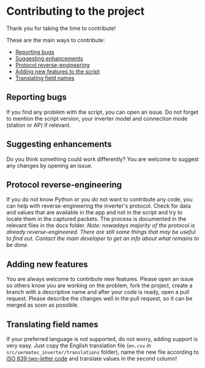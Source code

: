 # Contributing to the project
Thank you for taking the time to contribute!

These are the main ways to contribute:
- [Reporting bugs](#reporting-bugs)
- [Suggesting enhancements](#suggesting-enhancements)
- [Protocol reverse-engineering](#protocol-reverse-engineering)
- [Adding new features to the script](#adding-new-features)
- [Translating field names](#translating-field-names)

## Reporting bugs
If you find any problem with the script, you can open an issue. Do not forget to mention the script version, your inverter model and connection mode (station or AP) if relevant.

## Suggesting enhancements
Do you think something could work differently? You are welcome to suggest any changes by opening an issue.

## Protocol reverse-engineering
If you do not know Python or you do not want to contribute any code, you can help with reverse-engineering the inverter's protocol. Check for data and values that are available in the app and not in the script and try to locate them in the captured packets. The process is documented in the relevant files in the docs folder. *Note: nowadays majority of the protocol is already reverse-engineered. There are still some things that may be useful to find out. Contact the main developer to get an info about what remains to be done.*

## Adding new features
You are always welcome to contribute new features. Please open an issue so others know you are working on the problem, fork the project, create a branch with a descriptive name and after your code is ready, open a pull request. Please describe the changes well in the pull request, so it can be merged as soon as possible.

## Translating field names
If your preferred language is not supported, do not worry, adding support is very easy. Just copy the English translation file (`en.csv` in `src/sermatec_inverter/translations` folder), name the new file according to [ISO 639 two-letter code](https://en.wikipedia.org/wiki/List_of_ISO_639_language_codes) and translate values in the second column!
